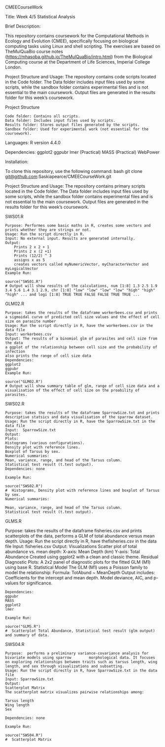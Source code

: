 CMEECourseWork

Title: Week 4/5 Statistical Analysis

Brief Description:

This repository contains coursework for the Computational Methods in Ecology and Evolution (CMEE), specifically focusing on biological computing tasks using Linux and shell scripting. The exercises are based on TheMulQuaBio course notes (https://mhasoba.github.io/TheMulQuaBio/intro.html) from the Biological Computing course at the Department of Life Sciences, Imperial College London.

Project Structure and Usage: The repository contains code scripts located in the Code folder. The Data folder includes input files used by some scripts, while the sandbox folder contains experimental files and is not essential to the main coursework. Output files are generated in the results folder for this week’s coursework.

Project Structure

    Code folder: Contains all scripts.
    Data folder: Includes input files used by scripts.
    Results folder: Stores output files generated by the scripts.
    Sandbox folder: Used for experimental work (not essential for the coursework).

Languages: 
R version 4.4.0 

Dependencies: 
ggplot2
ggpubr
lmer (Practical)
MASS (Practical) 
WebPower

Installation:

To clone this repository, use the following command:
bash
git clone git@github.com:Saskiapearce/CMEECourseWork.git

Project Structure and Usage:
The repository contains primary scripts located in the Code folder. The Data folder includes input files used by some scripts, while the sandbox folder contains experimental files and is not essential to the main coursework. Output files are generated in the results folder for this week’s coursework.

SWS01.R

    Purpose: Performes some basic maths in R, creates some vectors and prints whether they are strings or not.
    Usage: Run the script directly in R.
    Input: No external input. Results are generated internally.
    Output:
        Prints 2 x 2 + 1
        Prints 2 x (2 +1) 
        Prints (12/2) ^ 3
        assigns x as 5 
        creates vectors called myNumericVector, myCharacterVector and myLogicalVector
    Example Run:

    source("SWS01.R")
    # Output will show results of the calculations, num [1:8] 1.3 2.5 1.9 3.4 5.6 1.4 3.1 2.9, chr [1:8] "low" "low" "low" "low" "high" "high" "high" ... and logi [1:8] TRUE TRUE FALSE FALSE TRUE TRUE ...

GLM02.R

    Purpose: takes the results of the dataframe workerbees.csv and prints a sigmoidal curve of predicted cell size values and the effect of cell size on parasite number
    Usage: Run the script directly in R, have the workerbees.csv in the data file 
    Input: workerbees.csv
    Output: The results of a binomiol glm of parasites and cell size from the data 
    a ggplot of the relationship between cell size and the probability of infection
    also prints the range of cell size data
    Dependencies: 
    ggplot2
    ggpubr
    Example Run:

    source("GLM02.R")
    # Output will show summary table of glm, range of cell size data and a visualisation of the effect of cell size on the proability of parasites. 

SWS02.R

    Purpose: takes the results of the dataframe SparrowSize.txt and prints descriptive statsics and data visualisation of the sparrow dataset.
    Usage: Run the script directly in R, have the SparrowSize.txt in the data file 
    Input:  SparrowSize.txt 
    Output: 
    Plots:
    Histograms (various configurations).
    Density plot with reference lines.
    Boxplot of Tarsus by sex.
    Numerical summaries:
    Mean, variance, range, and head of the Tarsus column.
    Statistical test result (t.test output).  
    Dependencies: none

    Example Run:

    source("SWS02.R")
    #  Histograms, Density plot with reference lines and boxplot of Tarsus by sex.
    Numerical summaries:

    Mean, variance, range, and head of the Tarsus column.
    Statistical test result (t.test output).

GLMS.R

 Purpose: takes the results of the dataframe fisheries.csv and prints scatterplots of the data, performs a GLM of total abundance versus mean depth. 
    Usage: Run the script directly in R, have thefisheries.csv in the data file 
    Input:  fisheries.csv
    Output: 
    Visualizations
    Scatter plot of total abundance vs. mean depth: 
        X-axis: Mean Depth (km) 
        Y-axis: Total Abundance 
        Created using ggplot2 with a clean and classic theme. 
    Residual Diagnostic Plots: 
        A 2x2 panel of diagnostic plots for the fitted GLM (M1) using base R. 
    Statistical Model 
    The GLM (M1) uses a Poisson family to model the relationship:
        Formula: TotAbund ~ MeanDepth
        Output includes:
            Coefficients for the intercept and mean depth.
            Model deviance, AIC, and p-values for significance.
     
    Dependencies: 
    ggpubr
    MASS
    ggplot2
    lmer

    Example Run:

    source("GLMS.R")
    #  Scatterplot Total Abundance, Statistical test result (glm output) and summary of data.
    
    
 
SWS04.R

    Purpose:  performs a preliminary variance-covariance analysis for bivariate models using sparrow        morphological data. It focuses on exploring relationships between traits such as tarsus length, wing length, and sex through visualizations and subsetting.
    Usage: Run the script directly in R, have SparrowSize.txt in the data file 
    Input: SparrowSize.txt
    Output: 
    Scatterplot Matrix
    The scatterplot matrix visualizes pairwise relationships among:

    Tarsus length
    Wing length
    Sex
     
    Dependencies: none

    Example Run:

    source("SWS04.R")
    #  Scatterplot Matrix    
    
 














